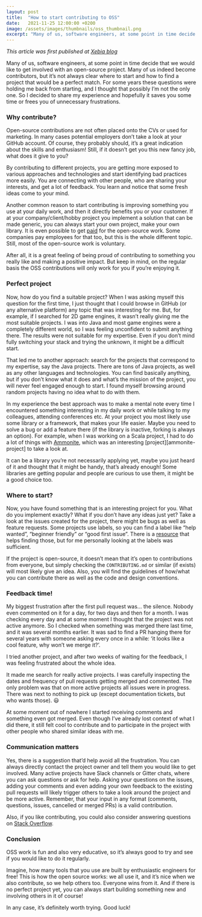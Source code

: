```yaml
---
layout: post
title:  "How to start contributing to OSS"
date:   2021-11-25 12:00:00 +0200
image: /assets/images/thumbnails/oss_thumbnail.png
excerpt: "Many of us, software engineers, at some point in time decide that we would like to get involved with an open-source project. Many of us indeed become contributors, but it’s not always clear where to start and how to find a project that would be a perfect match. For some years these questions were holding me back from starting, and I thought that possibly I’m not the only one. So I decided to share my experience and hopefully it saves you some time or frees you of unnecessary frustrations..."
---
```

<em>This article was first published at [Xebia blog][xebia-blog]</em>

Many of us, software engineers, at some point in time decide that we would like to get involved with an open-source project. Many of us indeed become contributors, but it’s not always clear where to start and how to find a project that would be a perfect match. For some years these questions were holding me back from starting, and I thought that possibly I’m not the only one. So I decided to share my experience and hopefully it saves you some time or frees you of unnecessary frustrations.

### Why contribute?
Open-source contributions are not often placed onto the CVs or used for marketing. In many cases potential employers don’t take a look at your GitHub account. Of course, they probably should, it’s a great indication about the skills and enthusiasm! Still, if it doesn’t get you this new fancy job, what does it give to you?

By contributing to different projects, you are getting more exposed to various approaches and technologies and start identifying bad practices more easily. You are connecting with other people, who are sharing your interests, and get a lot of feedback. You learn and notice that some fresh ideas come to your mind.

Another common reason to start contributing is improving something you use at your daily work, and then it directly benefits you or your customer. If at your company/client/hobby project you implement a solution that can be made generic, you can always start your own project, make your own library. It is even possible to get [paid][sponsors] for the open-source work. Some companies pay employees for that too, but this is the whole different topic. Still, most of the open-source work is voluntary.

After all, it is a great feeling of being proud of contributing to something you really like and making a positive impact. But keep in mind, on the regular basis the OSS contributions will only work for you if you’re enjoying it.

### Perfect project
Now, how do you find a suitable project? When I was asking myself this question for the first time, I just thought that I could browse in GitHub (or any alternative platform) any topic that was interesting for me. But, for example, if I searched for 2D game engines, it wasn’t really giving me the most suitable projects. I was into Java and most game engines were a completely different world, so I was feeling unconfident to submit anything there. The results were not suitable for my expertise. Even if you don’t mind fully switching your stack and trying the unknown, it might be a difficult start.

That led me to another approach: search for the projects that correspond to my expertise, say the Java projects. There are tons of Java projects, as well as any other languages and technologies. You can find basically anything, but if you don’t know what it does and what’s the mission of the project, you will never feel engaged enough to start. I found myself browsing around random projects having no idea what to do with them.

In my experience the best approach was to make a mental note every time I encountered something interesting in my daily work or while talking to my colleagues, attending conferences etc. At your project you most likely use some library or a framework, that makes your life easier. Maybe you need to solve a bug or add a feature there (if the library is inactive, forking is always an option). For example, when I was working on a Scala project, I had to do a lot of things with [Ammonite][ammonite], which was an interesting [project][ammonite-project] to take a look at.

It can be a library you’re not necessarily applying yet, maybe you just heard of it and thought that it might be handy, that’s already enough! Some libraries are getting popular and people are curious to use them, it might be a good choice too.

### Where to start?

Now, you have found something that is an interesting project for you. What do you implement exactly? What if you don’t have any ideas just yet? Take a look at the issues created for the project, there might be bugs as well as feature requests. Some projects use labels, so you can find a label like “help wanted”, “beginner friendly” or “good first issue”. There is a [resource][up-for-grabs] that helps finding those, but for me personally looking at the labels was sufficient.

If the project is open-source, it doesn’t mean that it’s open to contributions from everyone, but simply checking the `CONTRIBUTING.md` or similar (if exists) will most likely give an idea. Also, you will find the guidelines of how/what you can contribute there as well as the code and design conventions.

### Feedback time!

My biggest frustration after the first pull request was… the silence. Nobody even commented on it for a day, for two days and then for a month. I was checking every day and at some moment I thought that the project was not active anymore. So I checked when something was merged there last time, and it was several months earlier. It was sad to find a PR hanging there for several years with someone asking every once in a while: ‘it looks like a cool feature, why won’t we merge it?’.

I tried another project, and after two weeks of waiting for the feedback, I was feeling frustrated about the whole idea.

It made me search for really active projects. I was carefully inspecting the dates and frequency of pull requests getting merged and commented. The only problem was that on more active projects all issues were in progress. There was next to nothing to pick up (except documentation tickets, but who wants those). 😃

At some moment out of nowhere I started receiving comments and something even got merged. Even though I’ve already lost context of what I did there, it still felt cool to contribute and to participate in the project with other people who shared similar ideas with me.

### Communication matters

Yes, there is a suggestion that’d help avoid all the frustration. You can always directly contact the project owner and tell them you would like to get involved. Many active projects have Slack channels or Gitter chats, where you can ask questions or ask for help. Asking your questions on the issues, adding your comments and even adding your own feedback to the existing pull requests will likely trigger others to take a look around the project and be more active. Remember, that your input in any format (comments, questions, issues, cancelled or merged PRs) is a valid contribution.

Also, if you like contributing, you could also consider answering questions on [Stack Overflow][stack-overflow].

### Conclusion

OSS work is fun and also very educative, so it’s always good to try and see if you would like to do it regularly.

Imagine, how many tools that you use are built by enthusiastic engineers for free! This is how the open source works: we all use it, and it’s nice when we also contribute, so we help others too. Everyone wins from it. And if there is no perfect project yet, you can always start building something new and involving others in it of course!

In any case, it’s definitely worth trying. Good luck!

[xebia-blog]: https://xebia.com/blog/
[sponsors]: https://github.com/sponsors
[ammonite]: https://ammonite.io/
[ammonite-github]: https://github.com/com-lihaoyi/Ammonite
[up-for-grabs]: https://up-for-grabs.net/
[stack-overflow]: https://stackoverflow.com/